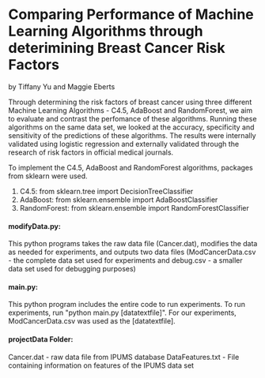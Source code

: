 # Comparing Performance of Machine Learning Algorithms through deterimining Breast Cancer Risk Factors
by Tiffany Yu and Maggie Eberts

Through determining the risk factors of breast cancer using three different Machine Learning
Algorithms - C4.5, AdaBoost and RandomForest, we aim to evaluate and contrast the perfomance
of these algorithms. Running these algorithms on the same data set, we looked at the accuracy, 
specificity and sensitivity of the predictions of these algorithms. The results were internally
validated using logistic regression and externally validated through the research of risk factors
in official medical journals. 

To implement the C4.5, AdaBoost and RandomForest algorithms, 
packages from sklearn were used.

1. C4.5: from sklearn.tree import DecisionTreeClassifier
2. AdaBoost: from sklearn.ensemble import AdaBoostClassifier
3. RandomForest: from sklearn.ensemble import RandomForestClassifier

#### modifyData.py:
  This python programs takes the raw data file (Cancer.dat), modifies the data as
  needed for experiments, and outputs two data files (ModCancerData.csv - the 
  complete data set used for experiments and debug.csv - a smaller data set used
  for debugging purposes)

#### main.py:
  This python program includes the entire code to run experiments. To run 
  experiments, run "python main.py [datatextfile]".  For our experiments,
  ModCancerData.csv was used as the [datatextfile].

#### projectData Folder:
  Cancer.dat - raw data file from IPUMS database
  DataFeatures.txt - File containing information on features of the IPUMS
    data set
